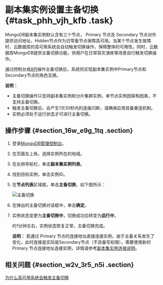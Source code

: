 # 副本集实例设置主备切换 {#task_phh_vjh_kfb .task}

MongoDB副本集实例默认含有三个节点， Primary 节点及 Secondary 节点对外提供访问地址，Hidden节点作为日常备节点保障高可用。当某个节点发生故障时，云数据库的高可用系统会自动触发切换操作，保障整体的可用性。同时，云数据库MongoDB提供主备切换功能，供用户在日常容灾演练等场景自行触发切换操作。

通过控制台或[API](../../../../cn.zh-CN/API参考/实例管理/SwitchDBInstanceHA.md#)操作主备切换后，系统将实现副本集实例中Primary节点和Secondary节点的角色互换。

**说明：** 

-   主备切换操作只支持副本集实例和分片集群实例，单节点实例因架构因素，不支持主备切换。
-   触发主备切换后，会产生1次30秒内的连接闪断，请确保应用具备重连机制。
-   实例必须处于运行状态才可进行主备切换。

## 操作步骤 {#section_16w_e9g_1tq .section}

1.  登录[MongoDB管理控制台](https://mongodb.console.aliyun.com/#/mongodb/list)。
2.  在页面左上角，选择实例所在的地域。
3.  在左侧导航栏，单击**副本集实例列表**。
4.  找到目标实例，单击实例ID。
5.  在**节点列表**区域框，单击**主备切换**，如下图所示： 

    ![主备切换](http://static-aliyun-doc.oss-cn-hangzhou.aliyuncs.com/assets/img/6740/156704175213848_zh-CN.png)

6.  在弹出的主备切换对话框中，单击**确定**。
7.  实例状态变更为**主备切换中**，切换成功后转变为**运行中**。 

    约1分钟左右，实例状态恢复正常，主备切换完成。

    **说明：** 若通过 Primary 节点的连接地址直接连接实例，由于主备关系发生了变化，此时连接是实际是Secondary节点（不具备写权限）。需要使用新的 Primary 节点连接地址连接实例，详情请参考[副本集实例连接说明](../../../../cn.zh-CN/副本集快速入门/连接实例/副本集实例连接说明.md#)。


## 相关问题 {#section_w2v_3r5_n5i .section}

 [为什么高可用系统会触发主备切换](../../../../cn.zh-CN/常见问题/热点问题/为什么高可用系统会触发主备切换.md#)


